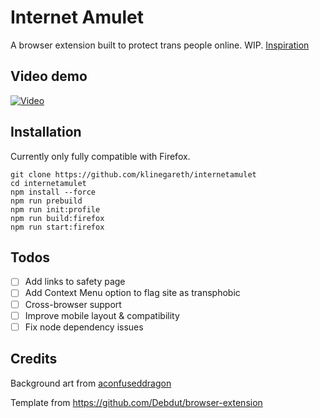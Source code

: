 # Internet Amulet

A browser extension built to protect trans people online. WIP. [Inspiration](https://www.are.na/kline-gareth/internet-amulet)

## Video demo

[![Video](https://img.youtube.com/vi/QwVpn8axFFo/0.jpg)](https://www.youtube.com/watch?v=QwVpn8axFFo)

## Installation

Currently only fully compatible with Firefox.

```
git clone https://github.com/klinegareth/internetamulet
cd internetamulet
npm install --force
npm run prebuild
npm run init:profile
npm run build:firefox
npm run start:firefox
```

## Todos

- [ ] Add links to safety page
- [ ] Add Context Menu option to flag site as transphobic
- [ ] Cross-browser support
- [ ] Improve mobile layout & compatibility
- [ ] Fix node dependency issues

## Credits

Background art from [aconfuseddragon](https://aconfuseddragon.itch.io/downloads)

Template from https://github.com/Debdut/browser-extension

